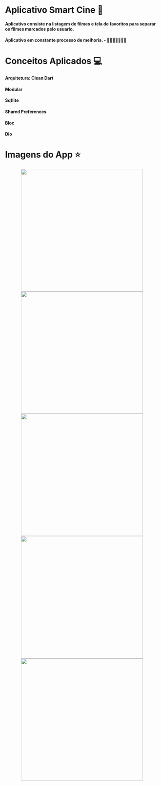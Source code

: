 # Aplicativo Smart Cine 🚀

#### Aplicativo consiste na listagem de filmes e tela de favoritos para separar os filmes marcados pelo usuario.
#### Aplicativo em constante processo de melhoria. - 💼💼💼💼💼💼💼

# Conceitos Aplicados 💻

#### Arquitetura: Clean Dart
#### Modular
#### Sqflite
#### Shared Preferences
#### Bloc
#### Dio


# Imagens do App ⭐
<div align="center">
<img src="https://user-images.githubusercontent.com/26494396/213571415-6aec8a69-a8d3-4536-95f8-751d302750d3.PNG" width="400px" />
<img src="https://user-images.githubusercontent.com/26494396/213571613-dec2f96c-6158-424e-ba02-586cba0bd628.PNG" width="400px" />
</div>
<div align="center">
<img src="https://user-images.githubusercontent.com/26494396/213571668-95e9cb24-9568-4cb2-87ca-1df99fe58fa4.PNG" width="400px" />
<img src="https://user-images.githubusercontent.com/26494396/213571724-5ebeafa3-2c9c-4d20-bbf6-b9af548f2086.PNG" width="400px" />
</div>
<div align="center">
<img src="https://user-images.githubusercontent.com/26494396/213571785-84b42afb-4640-4374-9bff-f365c952f921.PNG" width="400px" />
</div>
